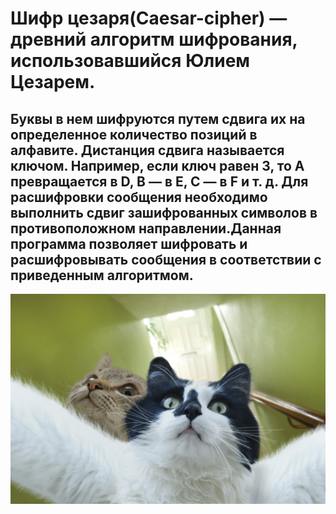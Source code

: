 # Шифр цезаря(Сaesar-cipher) — древний алгоритм шифрования, использовавшийся Юлием Цезарем.

## Буквы в нем шифруются путем сдвига их на определенное количество позиций в алфавите. Дистанция сдвига называется ключом. Например, если ключ равен 3, то A превращается в D, B — в E, C — в F и т. д. Для расшифровки сообщения необходимо выполнить сдвиг зашифрованных символов в противоположном направлении.Данная программа позволяет шифровать и расшифровывать сообщения в соответствии с приведенным алгоритмом.

![Картинка временно недоступна(создатель readme дыбил)](foto/foto.jpg "BAN")
 

